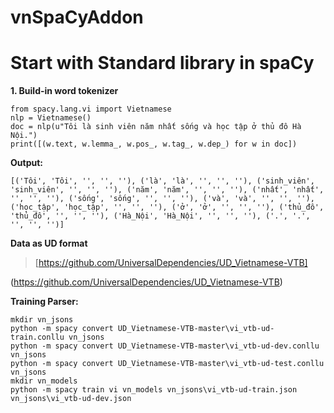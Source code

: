 # vnSpaCyAddon

# Start with Standard library in spaCy
**1. Build-in word tokenizer**

    from spacy.lang.vi import Vietnamese
    nlp = Vietnamese()
    doc = nlp(u"Tôi là sinh viên năm nhất sống và học tập ở thủ đô Hà Nội.")
    print([(w.text, w.lemma_, w.pos_, w.tag_, w.dep_) for w in doc])

**Output:**

    [('Tôi', 'Tôi', '', '', ''), ('là', 'là', '', '', ''), ('sinh_viên', 'sinh_viên', '', '', ''), ('năm', 'năm', '', '', ''), ('nhất', 'nhất', '', '', ''), ('sống', 'sống', '', '', ''), ('và', 'và', '', '', ''), ('học_tập', 'học_tập', '', '', ''), ('ở', 'ở', '', '', ''), ('thủ_đô', 'thủ_đô', '', '', ''), ('Hà_Nội', 'Hà_Nội', '', '', ''), ('.', '.', '', '', '')]

**Data as UD format**

> [https://github.com/UniversalDependencies/UD_Vietnamese-VTB]

(https://github.com/UniversalDependencies/UD_Vietnamese-VTB)
    
**Training Parser:**

    mkdir vn_jsons
    python -m spacy convert UD_Vietnamese-VTB-master\vi_vtb-ud-train.conllu vn_jsons
    python -m spacy convert UD_Vietnamese-VTB-master\vi_vtb-ud-dev.conllu vn_jsons
    python -m spacy convert UD_Vietnamese-VTB-master\vi_vtb-ud-test.conllu vn_jsons
    mkdir vn_models
    python -m spacy train vi vn_models vn_jsons\vi_vtb-ud-train.json vn_jsons\vi_vtb-ud-dev.json
    
